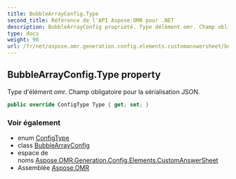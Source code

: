```yaml
---
title: BubbleArrayConfig.Type
second_title: Référence de l'API Aspose.OMR pour .NET
description: BubbleArrayConfig propriété. Type délément omr. Champ obligatoire pour la sérialisation JSON.
type: docs
weight: 90
url: /fr/net/aspose.omr.generation.config.elements.customanswersheet/bubblearrayconfig/type/
---
```

## BubbleArrayConfig.Type property

Type d'élément omr. Champ obligatoire pour la sérialisation JSON.

```csharp
public override ConfigType Type { get; set; }
```

### Voir également

* enum [ConfigType](../../../aspose.omr.generation.config.enums/configtype/)
* class [BubbleArrayConfig](../)
* espace de noms [Aspose.OMR.Generation.Config.Elements.CustomAnswerSheet](../../bubblearrayconfig/)
* Assemblée [Aspose.OMR](../../../)



